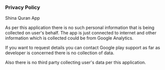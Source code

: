 ### Privacy Policy
Shina Quran App

As per this application there is no such personal information that is being collected on user's behalf. The app is just connected to internet and other information which is collected could be from Google Analytics.

If you want to request details you can contact Google play support as far as developer is concerned there is no collection of data.

Also there is no third party collecting user's data per this application.